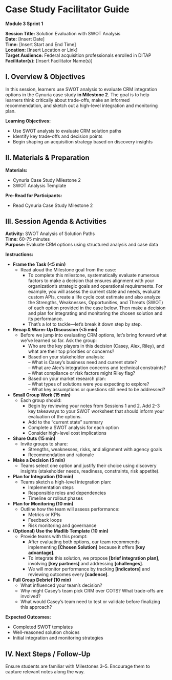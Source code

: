#  Case Study Facilitator Guide
  
**Module 3 Sprint 1**

**Session Title:** Solution Evaluation with SWOT Analysis  
**Date:** \[Insert Date\]  
**Time:** \[Insert Start and End Time\]  
**Location:** \[Insert Location or Link\]  
**Target Audience:** Federal acquisition professionals enrolled in DITAP  
**Facilitator(s):** \[Insert Facilitator Name(s)\]

## I. Overview & Objectives

In this session, learners use SWOT analysis to evaluate CRM integration options in the Cynuria case study **in Milestone 2**. The goal is to help learners think critically about trade-offs, make an informed recommendation, and sketch out a high-level integration and monitoring plan.

**Learning Objectives:**
* Use SWOT analysis to evaluate CRM solution paths  
* Identify key trade-offs and decision points
* Begin shaping an acquisition strategy based on discovery insights

## II. Materials & Preparation

**Materials:**
* Cynuria Case Study Milestone 2  
* SWOT Analysis Template

**Pre-Read for Participants:**
* Read Cynuria Case Study Milestone 2

## III. Session Agenda & Activities

**Activity:** SWOT Analysis of Solution Paths  
**Time:** 60-75 minutes  
**Purpose:** Evaluate CRM options using structured analysis and case data

**Instructions:**
- **Frame the Task (\<5 min)**  
    - Read aloud the Milestone goal from the case:
        - To complete this milestone, systematically evaluate numerous factors to make a decision that ensures alignment with your organization’s strategic goals and operational requirements. For example, you will assess the current state and needs, evaluate custom APIs, create a life cycle cost estimate and also analyze the Strengths, Weaknesses, Opportunities, and Threats (SWOT) of each option provided in the case below. Then make a decision and plan for integrating and monitoring the chosen solution and its performance.
        - That’s a lot to tackle—let’s break it down step by step.  
- **Recap & Warm-Up Discussion (\<5 min)**  
    - Before we jump into evaluating CRM options, let’s bring forward what we’ve learned so far. Ask the group:  
        - Who are the key players in this decision (Casey, Alex, Riley), and what are their top priorities or concerns?  
        - Based on your stakeholder analysis:  
            – What is Casey’s business need and current state?  
            – What are Alex’s integration concerns and technical constraints?  
            – What compliance or risk factors might Riley flag?  
        - Based on your market research plan:  
            – What types of solutions were you expecting to explore?  
            – What key assumptions or questions still need to be addressed?  
- **Small Group Work (15 min)**
    - Each group should:  
        - Begin by reviewing your notes from Sessions 1 and 2\. Add 2–3 key takeaways to your SWOT worksheet that should inform your evaluation of the options.
        - Add to the “current state” summary
        - Complete a SWOT analysis for each option
        - Consider high-level cost implications  
- **Share Outs (15 min)**  
    - Invite groups to share:  
        - Strengths, weaknesses, risks, and alignment with agency goals  
        - Recommendation and rationale  
- **Make a Decision (5 min)**  
    - Teams select one option and justify their choice using discovery insights (stakeholder needs, readiness, constraints, risk appetite).  
- **Plan for Integration (10 min)**  
    - Teams sketch a high-level integration plan:
        - Implementation steps
        - Responsible roles and dependencies
        - Timeline or rollout phases  
- **Plan for Monitoring (10 min)**  
    - Outline how the team will assess performance:  
        - Metrics or KPIs
        - Feedback loops
        - Risk monitoring and governance  
- **(Optional) Use the Madlib Template (10 min)**  
    - Provide teams with this prompt:
        - After evaluating both options, our team recommends implementing **\[Chosen Solution\]** because it offers **\[key advantage\]**.  
        - To integrate this solution, we propose **\[brief integration plan\]**, involving **\[key partners\]** and addressing **\[challenges\]**.  
        - We will monitor performance by tracking **\[indicators\]** and reviewing outcomes every **\[cadence\]**.  
- **Full Group Debrief (10 min)**  
    - What influenced your team’s decision?  
    - Why might Casey’s team pick CRM over COTS? What trade-offs are involved?  
    - What would Casey’s team need to test or validate before finalizing this approach?

**Expected Outcomes:**
* Completed SWOT templates  
* Well-reasoned solution choices  
* Initial integration and monitoring strategies

## IV. Next Steps / Follow-Up

Ensure students are familiar with Milestones 3–5. Encourage them to capture relevant notes along the way.
